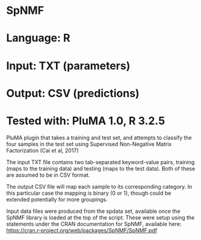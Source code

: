 # SpNMF
# Language: R
# Input: TXT (parameters)
# Output: CSV (predictions)
# Tested with: PluMA 1.0, R 3.2.5

PluMA plugin that takes a training and test set,
and attempts to classify the four samples in the test set
using Supervised Non-Negative Matrix Factorization (Cai et al, 2017)

The input TXT file contains two tab-separated keyword-value pairs,
training (maps to the training data) and testing (maps to the test data).
Both of these are assumed to be in CSV format.

The output CSV file will map each sample to its corresponding category.
In this particular case the mapping is binary (0 or 1), though
could be extended potentially for more groupings.

Input data files were produced from the spdata set,
available once the SpNMF library is loaded at the top of the script.
These were setup using the statements under the CRAN documentation for SpNMF, available here:
https://cran.r-project.org/web/packages/SpNMF/SpNMF.pdf
